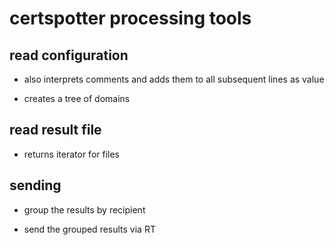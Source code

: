 # certspotter processing tools

## read configuration

* also interprets comments and adds them to all subsequent lines as value

* creates a tree of domains

## read result file

* returns iterator for files

## sending

* group the results by recipient

* send the grouped results via RT
